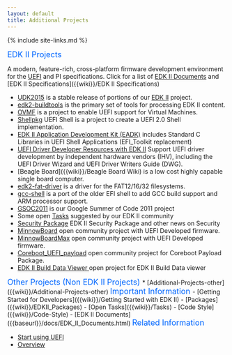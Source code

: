 ```yaml
---
layout: default
title: Additional Projects
---
```

{% include site-links.md %}

<MTMarkdownOptions output='html4'>
<font color="#0066FF" size="4">
EDK II Projects
</font>
</MTMarkdownOptions>

A modern, feature-rich, cross-platform firmware development environment for the [UEFI](http://uefi.org) and PI specifications. Click for a list of <a href="{{baseurl}}/docs/EDK_II_Documents.html">EDK II Documents</a>   and [EDK II Specifications]({{wiki}}/EDK II Specifications)


* [UDK2015]({{baseurl}}/udk/udk2015/ "UEFI Development Kit 2015") is a stable release of portions of our [EDK II]({{baseurl}}/edk2) project.
* [edk2-buildtools]({{wiki}}/edk2-buildtools) is the primary set of tools for processing EDK II content. 
* [OVMF]({{baseurl}}/ovmf/) is a project to enable UEFI support for Virtual Machines.
* [Shellpkg]({{wiki}}/Shellpkg) UEFI Shell is a project to create a UEFI 2.0 Shell implementation.
* [EDK II Application Development Kit (EADK)]({{wiki}}/EDKII-EADK) includes Standard C Libraries in UEFI Shell Applications (EFI_Toolkit replacement)
* [UEFI Driver Developer Resources with EDK II]({{wiki}}/Driver-Developer) Support UEFI driver development by independent hardware vendors (IHV), including the UEFI Driver Wizard and UEFI Driver Writers Guide (DWG).
* [Beagle Board]({{wiki}}/Beagle Board Wiki) is a low cost highly capable single board computer.
* [edk2-fat-driver]({{wiki}}/edk2-fat-driver) is a driver for the FAT12/16/32 filesystems.
* [gcc-shell]({{wiki}}/gcc-shell) is a port of the older EFI shell to add GCC build support and ARM processor support.
* [GSOC2011]({{wiki}}/GSOC2011) is our Google Summer of Code 2011 project
* Some open [Tasks]({{wiki}}/Tasks) suggested by our EDK II community
* [Security Package]({{wiki}}/SecurityPkg) EDK II Security Package and other news on Security 
* [MinnowBoard]({{wiki}}/MinnowBoard) open community project with UEFI Developed firmware. 
* [MinnowBoardMax]({{wiki}}/MinnowBoardMax) open community project with UEFI Developed firmware. 
* [Coreboot_UEFI_payload]({{wiki}}/Coreboot_UEFI_payload) open community project for Coreboot Payload Package.
* [EDK II Build Data Viewer ](https://github.com/01org/edkiibuilddataviewer) open project for EDK II Build Data viewer

<MTMarkdownOptions output='html4'>
<font color="#0066FF" size="4">
Other Projects (Non EDK II Projects)
</font>
</MTMarkdownOptions>
* [Additional-Projects-other]({{wiki}}/Additional-Projects-other)

<MTMarkdownOptions output='html4'>
<font color="#0066FF" size="4">
Important Information
</font>
</MTMarkdownOptions>
-   [Getting Started for Developers]({{wiki}}/Getting Started with EDK II)
-   [Packages]({{wiki}}/EDKII_Packages)
-   [Open Tasks]({{wiki}}/Tasks)
-   [Code Style]({{wiki}}/Code-Style)
-   [EDK II Documents]({{baseurl}}/docs/EDK_II_Documents.html)


<MTMarkdownOptions output='html4'>
<font color="#0066FF" size="4">
Related Information
</font>
</MTMarkdownOptions>

-   [Start using UEFI](https://github.com/tianocore/tianocore.github.io/wiki/Start_using_UEFI)
-   [Overview](https://github.com/tianocore/tianocore.github.io/wiki/EDK_II_Overview)
